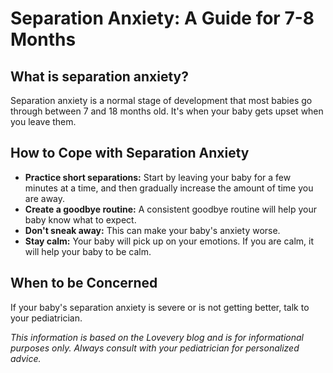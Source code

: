 # Separation Anxiety: A Guide for 7-8 Months

## What is separation anxiety?

Separation anxiety is a normal stage of development that most babies go through between 7 and 18 months old. It's when your baby gets upset when you leave them.

## How to Cope with Separation Anxiety

*   **Practice short separations:** Start by leaving your baby for a few minutes at a time, and then gradually increase the amount of time you are away.
*   **Create a goodbye routine:** A consistent goodbye routine will help your baby know what to expect.
*   **Don't sneak away:** This can make your baby's anxiety worse.
*   **Stay calm:** Your baby will pick up on your emotions. If you are calm, it will help your baby to be calm.

## When to be Concerned

If your baby's separation anxiety is severe or is not getting better, talk to your pediatrician.

*This information is based on the Lovevery blog and is for informational purposes only. Always consult with your pediatrician for personalized advice.*
